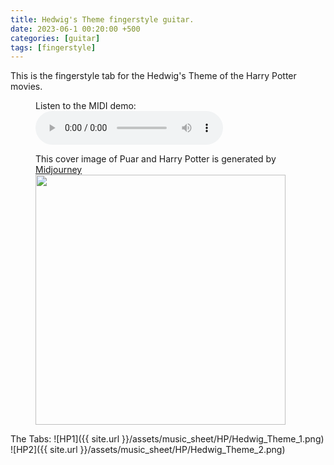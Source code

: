 ```yaml
---
title: Hedwig's Theme fingerstyle guitar.
date: 2023-06-1 00:20:00 +500
categories: [guitar]
tags: [fingerstyle]
---
```


This is the fingerstyle tab for the Hedwig's Theme of the Harry Potter movies.<br /> 
<figure>
    <figcaption>Listen to the MIDI demo:</figcaption>
    <audio
        controls
        src="https://puar-playground.github.io/assets/audio/Hedwig_Theme.mp3">
            <a href="https://puar-playground.github.io/assets/audio/Hedwig_Theme.mp3">
                audio
            </a>
    </audio>
</figure>

<figure>
    <figcaption>This cover image of Puar and Harry Potter is generated by <a href="https://www.midjourney.com/home/?callbackUrl=%2Fapp%2F" target="_blank">Midjourney</a></figcaption>
    <img src="https://puar-playground.github.io/assets/img/covers/HP.png"
        width="400" 
        height="400" 
    />
</figure>

The Tabs:
![HP1]({{ site.url }}/assets/music_sheet/HP/Hedwig_Theme_1.png)<br /> 
![HP2]({{ site.url }}/assets/music_sheet/HP/Hedwig_Theme_2.png)<br /> 